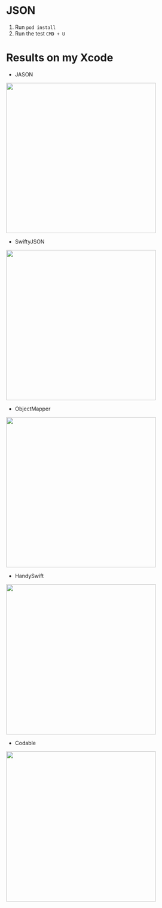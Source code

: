 # JSON

1. Run `pod install` 
2. Run the test `CMD + U`

# Results on my Xcode

* JASON 
<img width="400" src="https://user-images.githubusercontent.com/97948207/207834308-66f6b7a3-6f00-4d63-ac65-363919bfe16a.png">

* SwiftyJSON

<img width="400" src="https://user-images.githubusercontent.com/97948207/207833794-0717c11d-d057-4969-b1c4-e4ca16f395a9.png">

* ObjectMapper

<img width="400" src="https://user-images.githubusercontent.com/97948207/207833857-8624bc62-98a6-440b-88fc-10cbbd31e3e8.png">

* HandySwift

<img width="400" src="https://user-images.githubusercontent.com/97948207/207833899-72ba024f-f388-48f5-9f1f-63526fdf7f3c.png">

* Codable

<img width="400" src="https://user-images.githubusercontent.com/97948207/207833927-a2a84463-bd3c-4f19-ad3e-d3696fdbc1f8.png">

